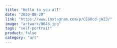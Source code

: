 ```yaml
---
title: "Hello to you all"
date: "2020-08-20"
link: "https://www.instagram.com/p/CEG0cd-jWZJ/"
image: "artwork/0046.jpg"
tags: "self-portrait"
product: false
category: "art"
---
```

